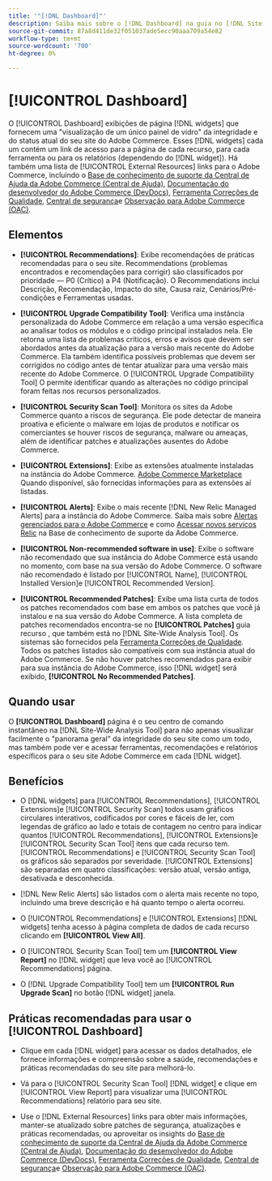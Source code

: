 ```yaml
---
title: '"[!DNL Dashboard]"'
description: Saiba mais sobre o [!DNL Dashboard] na guia no [!DNL Site-Wide Analysis Tool], elementos, quando usar, benefícios e práticas recomendadas.
source-git-commit: 87a8d411de32f051037ade5ecc90aaa709a54e82
workflow-type: tm+mt
source-wordcount: '700'
ht-degree: 0%

---
```


# [!UICONTROL Dashboard]

O [!UICONTROL Dashboard] exibições de página [!DNL widgets] que fornecem uma &quot;visualização de um único painel de vidro&quot; da integridade e do status atual do seu site do Adobe Commerce. Esses [!DNL widgets] cada um contém um link de acesso para a página de cada recurso, para cada ferramenta ou para os relatórios (dependendo do [!DNL widget]).
Há também uma lista de [!UICONTROL External Resources] links para o Adobe Commerce, incluindo o [Base de conhecimento de suporte da Central de Ajuda da Adobe Commerce (Central de Ajuda)](https://support.magento.com/), [Documentação do desenvolvedor do Adobe Commerce (DevDocs)](https://devdocs.magento.com/), [Ferramenta Correções de Qualidade](https://devdocs.magento.com/quality-patches/tool.html#patch-grid), [Central de segurança](https://magento.com/security)e [Observação para Adobe Commerce (OAC)](https://support.magento.com/hc/en-us/articles/4402379845901-Use-Observation-for-Adobe-Commerce).

## Elementos

* **[!UICONTROL Recommendations]**: Exibe recomendações de práticas recomendadas para o seu site. Recommendations (problemas encontrados e recomendações para corrigir) são classificados por prioridade — P0 (Crítico) a P4 (Notificação).
O Recommendations inclui Descrição, Recomendação, Impacto do site, Causa raiz, Cenários/Pré-condições e Ferramentas usadas.

* **[!UICONTROL Upgrade Compatibility Tool]**: Verifica uma instância personalizada do Adobe Commerce em relação a uma versão específica ao analisar todos os módulos e o código principal instalados nela. Ele retorna uma lista de problemas críticos, erros e avisos que devem ser abordados antes da atualização para a versão mais recente do Adobe Commerce. Ela também identifica possíveis problemas que devem ser corrigidos no código antes de tentar atualizar para uma versão mais recente do Adobe Commerce.
O [!UICONTROL Upgrade Compatibility Tool] O permite identificar quando as alterações no código principal foram feitas nos recursos personalizados.

* **[!UICONTROL Security Scan Tool]**: Monitora os sites da Adobe Commerce quanto a riscos de segurança. Ele pode detectar de maneira proativa e eficiente o malware em lojas de produtos e notificar os comerciantes se houver riscos de segurança, malware ou ameaças, além de identificar patches e atualizações ausentes do Adobe Commerce.

* **[!UICONTROL Extensions]**: Exibe as extensões atualmente instaladas na instância do Adobe Commerce. [Adobe Commerce Marketplace](https://marketplace.magento.com/extensions.html) Quando disponível, são fornecidas informações para as extensões aí listadas.

* **[!UICONTROL Alerts]**: Exibe o mais recente [!DNL New Relic Managed Alerts] para a instância do Adobe Commerce. Saiba mais sobre [Alertas gerenciados para o Adobe Commerce](https://support.magento.com/hc/en-us/articles/360045806832) e como [Acessar novos serviços Relic](https://support.magento.com/hc/en-us/articles/360039127712) na Base de conhecimento de suporte da Adobe Commerce.

* **[!UICONTROL Non-recommended software in use]**: Exibe o software não recomendado que sua instância do Adobe Commerce está usando no momento, com base na sua versão do Adobe Commerce. O software não recomendado é listado por [!UICONTROL Name], [!UICONTROL Installed Version]e [!UICONTROL Recommended Version].

* **[!UICONTROL Recommended Patches]**: Exibe uma lista curta de todos os patches recomendados com base em ambos os patches que você já instalou e na sua versão do Adobe Commerce. A lista completa de patches recomendados encontra-se no **[!UICONTROL Patches]** guia recurso , que também está no [!DNL Site-Wide Analysis Tool]. Os sistemas são fornecidos pela [Ferramenta Correções de Qualidade](https://devdocs.magento.com/quality-patches/tool.html). Todos os patches listados são compatíveis com sua instância atual do Adobe Commerce.
Se não houver patches recomendados para exibir para sua instância do Adobe Commerce, isso [!DNL widget] será exibido, **[!UICONTROL No Recommended Patches]**.

## Quando usar

O **[!UICONTROL Dashboard]** página é o seu centro de comando instantâneo na [!DNL Site-Wide Analysis Tool] para não apenas visualizar facilmente o &quot;panorama geral&quot; da integridade do seu site como um todo, mas também pode ver e acessar ferramentas, recomendações e relatórios específicos para o seu site Adobe Commerce em cada [!DNL widget].

## Benefícios

* O [!DNL widgets] para [!UICONTROL Recommendations], [!UICONTROL Extensions]e [!UICONTROL Security Scan] todos usam gráficos circulares interativos, codificados por cores e fáceis de ler, com legendas de gráfico ao lado e totais de contagem no centro para indicar quantos [!UICONTROL Recommendations], [!UICONTROL Extensions]e [!UICONTROL Security Scan Tool] itens que cada recurso tem. [!UICONTROL Recommendations] e [!UICONTROL Security Scan Tool] os gráficos são separados por severidade. [!UICONTROL Extensions] são separadas em quatro classificações: versão atual, versão antiga, desativada e desconhecida.

* [!DNL New Relic Alerts] são listados com o alerta mais recente no topo, incluindo uma breve descrição e há quanto tempo o alerta ocorreu.

* O [!UICONTROL Recommendations] e [!UICONTROL Extensions] [!DNL widgets] tenha acesso à página completa de dados de cada recurso clicando em **[!UICONTROL View All]**.

* O [!UICONTROL Security Scan Tool] tem um **[!UICONTROL View Report]** no [!DNL widget] que leva você ao [!UICONTROL Recommendations] página.

* O [!DNL Upgrade Compatibility Tool] tem um **[!UICONTROL Run Upgrade Scan]** no botão [!DNL widget] janela.

## Práticas recomendadas para usar o [!UICONTROL Dashboard]

* Clique em cada [!DNL widget] para acessar os dados detalhados, ele fornece informações e compreensão sobre a saúde, recomendações e práticas recomendadas do seu site para melhorá-lo.

* Vá para o [!UICONTROL Security Scan Tool] [!DNL widget] e clique em [!UICONTROL View Report] para visualizar uma [!UICONTROL Recommendations] relatório para seu site.

* Use o [!DNL External Resources] links para obter mais informações, manter-se atualizado sobre patches de segurança, atualizações e práticas recomendadas, ou aproveitar os insights do [Base de conhecimento de suporte da Central de Ajuda da Adobe Commerce (Central de Ajuda)](https://support.magento.com/), [Documentação do desenvolvedor do Adobe Commerce (DevDocs)](https://devdocs.magento.com/), [Ferramenta Correções de Qualidade](https://devdocs.magento.com/quality-patches/tool.html#patch-grid), [Central de segurança](https://helpx.adobe.com/security.html)e [Observação para Adobe Commerce (OAC)](https://support.magento.com/hc/en-us/articles/4402379845901-Use-Observation-for-Adobe-Commerce).